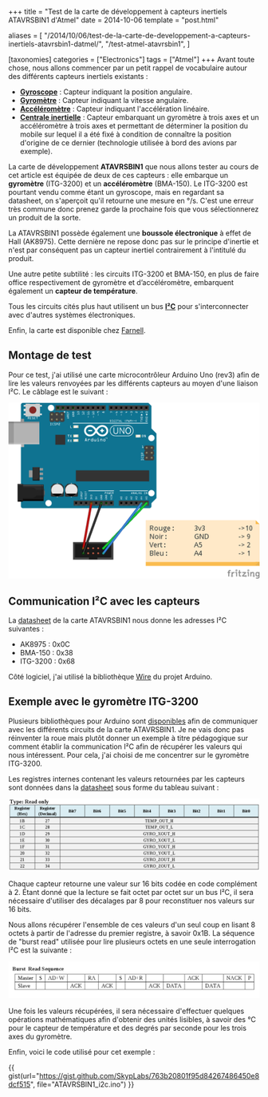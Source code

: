 +++
title = "Test de la carte de développement à capteurs inertiels ATAVRSBIN1 d'Atmel"
date = 2014-10-06
template = "post.html"

aliases = [
  "/2014/10/06/test-de-la-carte-de-developpement-a-capteurs-inertiels-atavrsbin1-datmel/",
  "/test-atmel-atavrsbin1",
]

[taxonomies]
categories = ["Electronics"]
tags = ["Atmel"]
+++
Avant toute chose, nous allons commencer par un petit rappel de vocabulaire
autour des différents capteurs inertiels existants :

* [**Gyroscope**][gyroscope] : Capteur indiquant la position angulaire.
* [**Gyromètre**][gyromètre] : Capteur indiquant la vitesse angulaire.
* [**Accéléromètre**][accéléromètre] : Capteur indiquant l'accélération
  linéaire.
* [**Centrale inertielle**][centrale-inertielle] : Capteur embarquant un
  gyromètre à trois axes et un accéléromètre à trois axes et permettant de
  déterminer la position du mobile sur lequel il a été fixé à condition de
  connaître la position d'origine de ce dernier (technologie utilisée à bord des
  avions par exemple).

La carte de développement **ATAVRSBIN1** que nous allons tester au cours de cet
article est équipée de deux de ces capteurs : elle embarque un **gyromètre**
(ITG-3200) et un **accéléromètre** (BMA-150). Le ITG-3200 est pourtant vendu
comme étant un gyroscope, mais en regardant sa datasheet, on s'aperçoit qu'il
retourne une mesure en °/s. C'est une erreur très commune donc prenez garde la
prochaine fois que vous sélectionnerez un produit de la sorte.

<!-- more -->

La ATAVRSBIN1 possède également une **boussole électronique** à effet de Hall
(AK8975). Cette dernière ne repose donc pas sur le principe d'inertie et n'est
par conséquent pas un capteur inertiel contrairement à l'intitulé du produit.

Une autre petite subtilité : les circuits ITG-3200 et BMA-150, en plus de faire
office respectivement de gyromètre et d’accéléromètre, embarquent également un
**capteur de température**.

Tous les circuits cités plus haut utilisent un bus [**I²C**][i2c] pour
s'interconnecter avec d'autres systèmes électroniques.

Enfin, la carte est disponible chez [Farnell][farnell].

## Montage de test

Pour ce test, j'ai utilisé une carte microcontrôleur Arduino Uno (rev3) afin de
lire les valeurs renvoyées par les différents capteurs au moyen d'une liaison
I²C. Le câblage est le suivant :

![Schéma du montage de test de la carte ATAVRSBIN1](ATAVRSBIN1_wiring.png)

## Communication I²C avec les capteurs

La [datasheet][ATAVRSBIN1-datasheet] de la carte ATAVRSBIN1 nous donne les
adresses I²C suivantes :

* AK8975 : 0x0C
* BMA-150 : 0x38
* ITG-3200 : 0x68

Côté logiciel, j'ai utilisé la bibliothèque [Wire][wire] du projet Arduino.

## Exemple avec le gyromètre ITG-3200

Plusieurs bibliothèques pour Arduino sont [disponibles][ATAVRSBIN1-libs] afin de
communiquer avec les différents circuits de la carte ATAVRSBIN1. Je ne vais donc
pas réinventer la roue mais plutôt donner un exemple à titre pédagogique sur
comment établir la communication I²C afin de récupérer les valeurs qui nous
intéressent. Pour cela, j'ai choisi de me concentrer sur le gyromètre ITG-3200.

Les registres internes contenant les valeurs retournées par les capteurs sont
données dans la [datasheet][ITG3200-datasheet] sous forme du tableau suivant :

![Tableau des registres du ITG-3200](ITG-3200_registers.png)

Chaque capteur retourne une valeur sur 16 bits codée en code complément à 2.
Étant donné que la lecture se fait octet par octet sur un bus I²C, il sera
nécessaire d'utiliser des décalages par 8 pour reconstituer nos valeurs sur 16
bits.

Nous allons récupérer l'ensemble de ces valeurs d'un seul coup en lisant 8
octets à partir de l'adresse du premier registre, à savoir 0x1B. La séquence de
"burst read" utilisée pour lire plusieurs octets en une seule interrogation I²C
est la suivante :

![Schéma d'une séquence de "burst read" pour le ITG-3200](ITG-3200_burst_read.png)

Une fois les valeurs récupérées, il sera nécessaire d'effectuer quelques
opérations mathématiques afin d'obtenir des unités lisibles, à savoir des °C
pour le capteur de température et des degrés par seconde pour les trois axes du
gyromètre.

Enfin, voici le code utilisé pour cet exemple :

{{ gist(url="https://gist.github.com/SkypLabs/763b20801f95d84267486450e8dcf515",
file="ATAVRSBIN1_i2c.ino") }}

 [gyroscope]: https://fr.wikipedia.org/wiki/Gyroscope
 [gyromètre]: https://fr.wikipedia.org/wiki/Gyrom%C3%A8tre
 [accéléromètre]: https://fr.wikipedia.org/wiki/Acc%C3%A9l%C3%A9rom%C3%A8tre
 [centrale-inertielle]: https://fr.wikipedia.org/wiki/Centrale_%C3%A0_inertie
 [i2c]: https://fr.wikipedia.org/wiki/I2C
 [farnell]: https://fr.farnell.com/
 [ATAVRSBIN1-datasheet]: https://ww1.microchip.com/downloads/en/AppNotes/doc8354.pdf
 [wire]: https://arduino.cc/en/reference/wire
 [ATAVRSBIN1-libs]: https://github.com/jrowberg/i2cdevlib/tree/master/Arduino
 [ITG3200-datasheet]: https://www.sparkfun.com/datasheets/Sensors/Gyro/PS-ITG-3200-00-01.4.pdf
